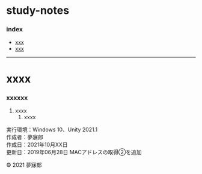 # study-notes

### <b>index</b>

* [xxx](#xxxxxxx)
* [xxx](#xxxxxxx)

***


<a name="xxxxxxx"></a>
# <b>xxxx</b>

### xxxxxx

1. xxxx  
    1. xxxx

実行環境：Windows 10、Unity 2021.1  
作成者：夢寐郎  
作成日：2021年10月XX日  
更新日：2019年06月28日 MACアドレスの取得②を追加  

© 2021 夢寐郎